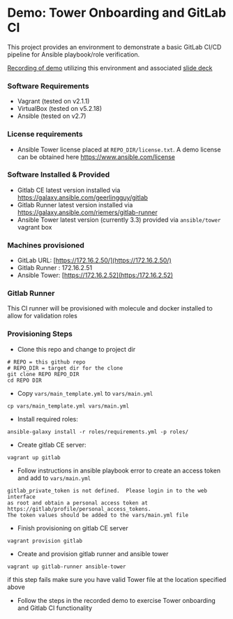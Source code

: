 # Demo: Tower Onboarding and GitLab CI
This project provides an environment to demonstrate a basic GitLab CI/CD pipeline for Ansible playbook/role verification.

[Recording of demo](https://drive.google.com/file/d/1tSDOCBxqHqBUWDe-0t2ZUX-YuC_k6hHI/view?usp=sharingRecording) utilizing this environment and associated [slide deck](https://drive.google.com/file/d/1CWBJJn1fyK8Vxa2N5UVztMVbZT6MdOvy/view?usp=sharing)

### Software Requirements
* Vagrant (tested on v2.1.1)
* VirtualBox (tested on v5.2.18)
* Ansible (tested on v2.7)

### License requirements
* Ansible Tower license placed at `REPO_DIR/license.txt`.  A demo license can be obtained here https://www.ansible.com/license


### Software Installed & Provided

* Gitlab CE latest version installed via https://galaxy.ansible.com/geerlingguy/gitlab
* Gitlab Runner latest version installed via https://galaxy.ansible.com/riemers/gitlab-runner
* Ansible Tower latest version (currently 3.3) provided via `ansible/tower` vagrant box

### Machines provisioned
* GitLab URL: [https://172.16.2.50/](https://172.16.2.50/)
* Gitlab Runner : 172.16.2.51
* Ansible Tower: [https://172.16.2.52](https:/172.16.2.52)

### Gitlab Runner

This CI runner will be provisioned with molecule and docker installed to allow for
validation roles

### Provisioning Steps

* Clone this repo and change to project dir

```
# REPO = this github repo
# REPO_DIR = target dir for the clone
git clone REPO REPO_DIR
cd REPO DIR
```

* Copy `vars/main_template.yml` to `vars/main.yml`

```
cp vars/main_template.yml vars/main.yml
```

* Install required roles:

```
ansible-galaxy install -r roles/requirements.yml -p roles/
```

* Create gitlab CE server:

```
vagrant up gitlab
```

* Follow instructions in ansible playbook error to create an access token and add to `vars/main.yml`

```
gitlab_private_token is not defined.  Please login in to the web interface
as root and obtain a personal access token at https://gitlab/profile/personal_access_tokens.
The token values should be added to the vars/main.yml file
```

* Finish provisioning on gitlab CE server

```
vagrant provision gitlab
```

* Create and provision gitlab runner and ansible tower

```
vagrant up gitlab-runner ansible-tower
```

if this step fails make sure you have valid Tower file at the location specified above


* Follow the steps in the recorded demo to exercise Tower onboarding and Gitlab CI functionality
